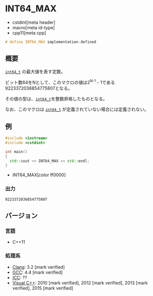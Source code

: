 # INT64_MAX
* cstdint[meta header]
* macro[meta id-type]
* cpp11[meta cpp]

```cpp
# define INT64_MAX implementation-defined
```

## 概要
[`int64_t`](int64_t.md) の最大値を表す定数。

ビット数64をNとして、このマクロの値は2<sup>N-1</sup> - 1である9223372036854775807となる。

その値の型は、[`int64_t`](int64_t.md)を整数昇格したものとなる。

なお、このマクロは [`int64_t`](int64_t.md) が定義されていない場合には定義されない。

## 例
```cpp example
#include <iostream>
#include <cstdint>

int main()
{
  std::cout << INT64_MAX << std::endl;
}
```
* INT64_MAX[color ff0000]

### 出力
```
9223372036854775807
```


## バージョン
### 言語
- C++11

### 処理系
- [Clang](/implementation.md#clang): 3.2 [mark verified]
- [GCC](/implementation.md#gcc): 4.4 [mark verified]
- [ICC](/implementation.md#icc): ??
- [Visual C++](/implementation.md#visual_cpp): 2010 [mark verified], 2012 [mark verified], 2013 [mark verified], 2015 [mark verified]
